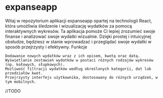 # expanseapp

Witaj w repozytorium aplikacji expanseapp opartej na technologii React, która umożliwia śledzenie i wizualizację wydatków za pomocą interaktywnych wykresów. Ta aplikacja pomoże Ci lepiej zrozumieć swoje finanse i analizować swoje wydatki wizualnie. Dzięki prostej i intuicyjnej obsłudze, będziesz w stanie wprowadzać i przeglądać swoje wydatki w sposób przejrzysty i efektywny.
Funkcje

    Dodawanie nowych wydatków wraz z ich opisem, kwotą oraz datą.
    Wyświetlanie zestawień wydatków w postaci różnych rodzajów wykresów (np. kołowych, słupkowych).
    Możliwość filtracji wydatków według określonych kategorii, dat lub przedziałów kwot.
    Przejrzysty interfejs użytkownika, dostosowany do różnych urządzeń, w tym mobilnych.

//TODO
